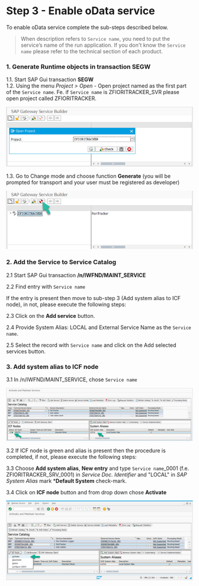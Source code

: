 # Step 3 - Enable oData service

To enable oData service complete the sub-steps described below. 

> When description refers to `Service name`, you need to put the service’s name of the run application. If you don't know the `Service name` please refer to the technical section of each product.

### 1. Generate Runtime objects in transaction SEGW

1.1. Start SAP Gui transaction **SEGW**<br>
1.2. Using the menu *Project > Open* - Open project named as the first part of the `Service name`. Fe. if `Service name` is ZFIORITRACKER_SVR please open project called ZFIORITRACKER.

![](res/segw.png)

1.3. Go to Change mode and choose function **Generate** (you will be prompted for transport and your user must be registered as developer)

![](res/segw_gen.png)

### 2. Add the Service to Service Catalog

2.1 Start SAP Gui transaction **/n/IWFND/MAINT_SERVICE**

2.2 Find entry with `Service name`

If the entry is present then move to sub-step 3 (Add system alias to ICF node), in not, please execute the following steps:

2.3 Click on the **Add service** button.

2.4 Provide System Alias: LOCAL and External Service Name as the `Service name`.

2.5 Select the record with `Service name` and click on the Add selected services button.

### 3. Add system alias to ICF node

3.1 In /n/IWFND/MAINT_SERVICE, chose `Service name`

![](res/maint-service.png)

3.2 If ICF node is green and alias is present then the procedure is completed, if not, please execute the following steps:

3.3 Choose **Add system alias**, **New entry** and type `Service name`_0001 (f.e. ZFIORITRACKER_SRV_0001) in *Service Doc. Identifier* and "LOCAL" in *SAP System Alias* mark ***Default System** check-mark.

3.4 Click on **ICF node** button and from drop down chose **Activate**

![](res/maint-service-icf.png) 